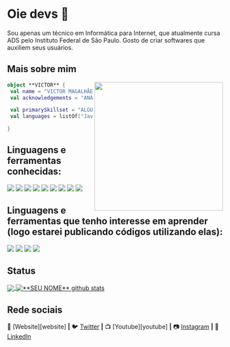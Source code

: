 # Oie devs 👋

Sou apenas um técnico em Informática para Internet, que atualmente cursa ADS pelo Instituto Federal de São Paulo. Gosto de criar softwares que auxiliem seus usuários.

## Mais sobre mim

<img align="right" width="300" src="https://i2.wp.com/allhtaccess.info/wp-content/uploads/2018/03/programming.gif?fit=1281%2C716&ssl=1" />

```kotlin
object **VICTOR** {
 val name = "VICTOR MAGALHÃES"
 val acknowledgements = "ANÁLISE E DESENVOLVIMENTO DE SISTEMAS"

 val primarySkillset = "ALGUMAS HABILIDADES"
 val languages = listOf("Java", "PHP", "Laravel", "Bootstrap", "Tailwind")

}
```

## Linguagens e ferramentas conhecidas:

<img src="https://img.shields.io/badge/HTML5-E34F26?style=for-the-badge&logo=html5&logoColor=white" />
<img src="https://img.shields.io/badge/CSS3-1572B6?style=for-the-badge&logo=css3&logoColor=white" />
<img src="https://img.shields.io/badge/Tailwind_CSS-38B2AC?style=for-the-badge&logo=tailwind-css&logoColor=white" />
<img src="https://img.shields.io/badge/Bootstrap-563D7C?style=for-the-badge&logo=bootstrap&logoColor=white" />
<img src="https://img.shields.io/badge/Java-ED8B00?style=for-the-badge&logo=java&logoColor=white" />
<img src="https://img.shields.io/badge/PHP-777BB4?style=for-the-badge&logo=php&logoColor=white" />
<img src="https://img.shields.io/badge/Laravel-FF2D20?style=for-the-badge&logo=laravel&logoColor=white"/>
<img src="https://img.shields.io/badge/Windows-017AD7?style=for-the-badge&logo=windows&logoColor=white"/>
<img src="https://img.shields.io/badge/Linux-E34F26?style=for-the-badge&logo=linux&logoColor=black"/>



## Linguagens e ferramentas que tenho interesse em aprender (logo estarei publicando códigos utilizando elas):

<img src="https://img.shields.io/badge/Kotlin-0095D5?&style=for-the-badge&logo=kotlin&logoColor=white" />
<img src="https://img.shields.io/badge/React_Native-20232A?style=for-the-badge&logo=react&logoColor=61DAFB" />
<img src="https://img.shields.io/badge/Flutter-02569B?style=for-the-badge&logo=flutter&logoColor=white" />
<img src="https://img.shields.io/badge/Dart-0175C2?style=for-the-badge&logo=dart&logoColor=white" />



## Status

<a href="https://github.com/Gurupreet">
  <img align="center" src="https://github-readme-stats.vercel.app/api/top-langs/?username=victorxmdev&theme=dracula&hide_langs_below=1" />
</a>

<a href="https://github.com/Gurupreet">
 <img align="center" src="https://github-readme-stats.vercel.app/api?username=victorxmdev&show_icons=true&theme=dracula&line_height=27" alt="**SEU NOME** github stats"/>
</a>

[twitter]: https://twitter.com/victorxm__
[instagram]: https://www.instagram.com/victorxm__/
[linkedin]: https://www.linkedin.com/in/victor-santosmagalhaes/

<br>

## Rede sociais

🏡 [Website][website] **|**
🐦 [Twitter][twitter] **|**
📺 [Youtube][youtube] **|**
📷 [Instagram][instagram] **|**
👔 [LinkedIn][linkedin]
